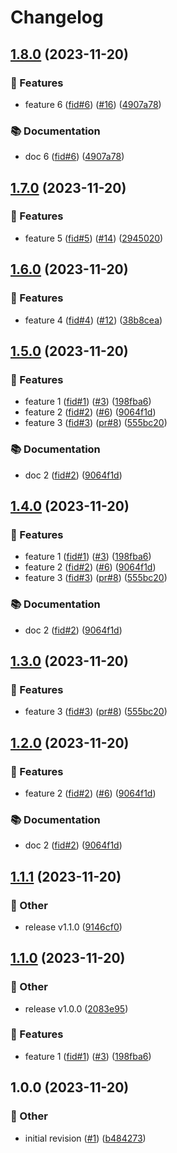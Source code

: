 # Changelog

## [1.8.0](https://github.com/jgallinari/please-release/compare/v1.7.0...v1.8.0) (2023-11-20)

### 🚀 Features

* feature 6 ([fid#6](https://airnity.fibery.io/Work/Feature/6)) ([#16](https://github.com/jgallinari/please-release/issues/16)) ([4907a78](https://github.com/jgallinari/please-release/commit/4907a78e05d51e7517800e4bd94234a4b1bb29c8))

### 📚 Documentation

* doc 6 ([fid#6](https://airnity.fibery.io/Work/Feature/6)) ([4907a78](https://github.com/jgallinari/please-release/commit/4907a78e05d51e7517800e4bd94234a4b1bb29c8))

## [1.7.0](https://github.com/jgallinari/please-release/compare/v1.6.0...v1.7.0) (2023-11-20)

### 🚀 Features

* feature 5 ([fid#5](https://airnity.fibery.io/Work/Feature/5)) ([#14](https://github.com/jgallinari/please-release/issues/14)) ([2945020](https://github.com/jgallinari/please-release/commit/29450201684b7db51fda3bc2e99161e0de8b2a58))

## [1.6.0](https://github.com/jgallinari/please-release/compare/v1.5.0...v1.6.0) (2023-11-20)

### 🚀 Features

* feature 4 ([fid#4](https://airnity.fibery.io/Work/Feature/4)) ([#12](https://github.com/jgallinari/please-release/issues/12)) ([38b8cea](https://github.com/jgallinari/please-release/commit/38b8cea9ba6919058cd206d4f726de09e7c1f1c8))

## [1.5.0](https://github.com/jgallinari/please-release/compare/v1.4.0...v1.5.0) (2023-11-20)

### 🚀 Features

* feature 1 ([fid#1](https://airnity.fibery.io/Work/Feature/1)) ([#3](https://github.com/jgallinari/please-release/issues/3)) ([198fba6](https://github.com/jgallinari/please-release/commit/198fba6ef033837492f381f1b624df3b4ca696f4))
* feature 2 ([fid#2](https://airnity.fibery.io/Work/Feature/2)) ([#6](https://github.com/jgallinari/please-release/issues/6)) ([9064f1d](https://github.com/jgallinari/please-release/commit/9064f1d12ab930d568d9d4ed653a14faefe6649b))
* feature 3 ([fid#3](https://airnity.fibery.io/Work/Feature/3)) ([pr#8](https://github.com/jgallinari/please-release/issues/8)) ([555bc20](https://github.com/jgallinari/please-release/commit/555bc20a17154abc6e075b280a401995b78ffd63))

### 📚 Documentation

* doc 2 ([fid#2](https://airnity.fibery.io/Work/Feature/2)) ([9064f1d](https://github.com/jgallinari/please-release/commit/9064f1d12ab930d568d9d4ed653a14faefe6649b))

## [1.4.0](https://github.com/jgallinari/please-release/compare/v1.3.0...v1.4.0) (2023-11-20)

### 🚀 Features

* feature 1 ([fid#1](https://airnity.fibery.io/Work/Feature/1)) ([#3](https://github.com/jgallinari/please-release/issues/3)) ([198fba6](https://github.com/jgallinari/please-release/commit/198fba6ef033837492f381f1b624df3b4ca696f4))
* feature 2 ([fid#2](https://airnity.fibery.io/Work/Feature/2)) ([#6](https://github.com/jgallinari/please-release/issues/6)) ([9064f1d](https://github.com/jgallinari/please-release/commit/9064f1d12ab930d568d9d4ed653a14faefe6649b))
* feature 3 ([fid#3](https://airnity.fibery.io/Work/Feature/3)) ([pr#8](https://github.com/jgallinari/please-release/issues/8)) ([555bc20](https://github.com/jgallinari/please-release/commit/555bc20a17154abc6e075b280a401995b78ffd63))

### 📚 Documentation

* doc 2 ([fid#2](https://airnity.fibery.io/Work/Feature/2)) ([9064f1d](https://github.com/jgallinari/please-release/commit/9064f1d12ab930d568d9d4ed653a14faefe6649b))

## [1.3.0](https://github.com/jgallinari/please-release/compare/v1.2.0...v1.3.0) (2023-11-20)

### 🚀 Features

* feature 3 ([fid#3](https://airnity.fibery.io/Work/Feature/3)) ([pr#8](https://github.com/jgallinari/please-release/issues/8)) ([555bc20](https://github.com/jgallinari/please-release/commit/555bc20a17154abc6e075b280a401995b78ffd63))

## [1.2.0](https://github.com/jgallinari/please-release/compare/v1.1.1...v1.2.0) (2023-11-20)

### 🚀 Features

* feature 2 ([fid#2](https://airnity.fibery.io/Work/Feature/2)) ([#6](https://github.com/jgallinari/please-release/issues/6)) ([9064f1d](https://github.com/jgallinari/please-release/commit/9064f1d12ab930d568d9d4ed653a14faefe6649b))

### 📚 Documentation

* doc 2 ([fid#2](https://airnity.fibery.io/Work/Feature/2)) ([9064f1d](https://github.com/jgallinari/please-release/commit/9064f1d12ab930d568d9d4ed653a14faefe6649b))

## [1.1.1](https://github.com/jgallinari/please-release/compare/v1.1.0...v1.1.1) (2023-11-20)

### 🧰 Other

* release v1.1.0 ([9146cf0](https://github.com/jgallinari/please-release/commit/9146cf0c709a555c6e0b6578597478897a64318b))

## [1.1.0](https://github.com/jgallinari/please-release/compare/v1.0.0...v1.1.0) (2023-11-20)

### 🧰 Other

* release v1.0.0 ([2083e95](https://github.com/jgallinari/please-release/commit/2083e9590badfee01ac05304847e495e602133b9))

### 🚀 Features

* feature 1 ([fid#1](https://airnity.fibery.io/Work/Feature/1)) ([#3](https://github.com/jgallinari/please-release/issues/3)) ([198fba6](https://github.com/jgallinari/please-release/commit/198fba6ef033837492f381f1b624df3b4ca696f4))

## 1.0.0 (2023-11-20)

### 🧰 Other

* initial revision ([#1](https://github.com/jgallinari/please-release/issues/1)) ([b484273](https://github.com/jgallinari/please-release/commit/b4842730269fc4a207ff6e3ba4527eec8a031e28))